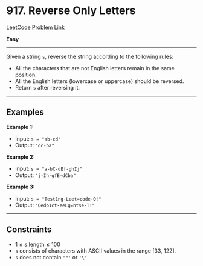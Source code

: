 # 917. Reverse Only Letters

[LeetCode Problem Link](https://leetcode.com/problems/reverse-only-letters/description)

**Easy**

---

Given a string `s`, reverse the string according to the following rules:

- All the characters that are not English letters remain in the same position.
- All the English letters (lowercase or uppercase) should be reversed.
- Return `s` after reversing it.

---

## Examples

**Example 1:**

- Input: `s = "ab-cd"`
- Output: `"dc-ba"`

**Example 2:**

- Input: `s = "a-bC-dEf-ghIj"`
- Output: `"j-Ih-gfE-dCba"`

**Example 3:**

- Input: `s = "Test1ng-Leet=code-Q!"`
- Output: `"Qedo1ct-eeLg=ntse-T!"`

---

## Constraints

- $1 \leq s.\text{length} \leq 100$
- `s` consists of characters with ASCII values in the range [33, 122].
- `s` does not contain `'"'` or `'\'`.

